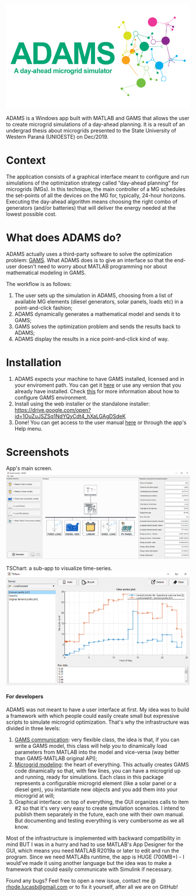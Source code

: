![ADAMS splash screen](ADAMS_en/figures/github-cover.png)

ADAMS is a Windows app built with MATLAB and GAMS that allows the user to create microgrid simulations of a day-ahead planning. It is a result of an undergrad thesis about microgrids presented to the State University of Western Paraná (UNIOESTE) on Dec/2019.

# Context
The application consists of a graphical interface meant to configure and run simulations of the optimization strategy called “day-ahead planning” for microgrids (MGs). In this technique, the main controller of a MG schedules the set-points of all the devices on the MG for, typically, 24-hour horizons. Executing the day-ahead algorithm means choosing the right combo of generators (and/or batteries) that will deliver the energy needed at the lowest possible cost.

# What does ADAMS do?
ADAMS actually uses a third-party software to solve the optimization problem: [GAMS](https://www.gams.com/products/introduction/). What ADAMS does is to give an interface so that the end-user doesn't need to worry about MATLAB programming nor about mathematical modeling in GAMS.

The workflow is as follows:
1. The user sets up the simulation in ADAMS, choosing from a list of available MG elements (diesel generators, solar panels, loads etc) in a point-and-click fashion;
1. ADAMS dynamically generates a mathematical model and sends it to GAMS;
1. GAMS solves the optimization problem and sends the results back to ADAMS;
1. ADAMS display the results in a nice point-and-click kind of way.

# Installation
1. ADAMS expects your machine to have GAMS installed, licensed and in your enviroment path. You can get it [here](GAMS/gams_license.md) or use any version that you already have installed. Check [this](GAMS/README.md) for more information about how to configure GAMS environment.
1. Install using the web installer or the standalone installer: https://drive.google.com/open?id=1OuZuJSZSq1NdYQyCdt4_hXaLGAgDSdeK
1. Done! You can get access to the user manual [here](USER_MANUAL.pdf) or through the app's Help menu.

# Screenshots
App's main screen.
![Main screen](ADAMS_en/figures/ss1.png)

TSChart: a sub-app to visualize time-series.
![Main screen](ADAMS_en/figures/ss2.png)

#### For developers

ADAMS was not meant to have a user interface at first. My idea was to build a framework with which people could easily create small but expressive scripts to simulate microgrid optimization. That's why the infrastructure was divided in three levels:

1. [GAMS communication](pgeec_lib/+gams/GAMSModel.m): very flexible class, the idea is that, if you can write a GAMS model, this class will help you to dinamically load parameters from MATLAB into the model and vice-versa (way better than GAMS-MATLAB original API);
1. [Microgrid modeling](pgeec_lib/+microgrid_model): the heart of everything. This actually creates GAMS code dinamically so that, with few lines, you can have a microgrid up and running, ready for simulations. Each class in this package represents a configurable microgrid element (like a solar panel or a diesel gen), you instantiate new objects and you add them into your microgrid at will;
1. Graphical interface: on top of everything, the GUI organizes calls to item #2 so that it's very very easy to create simulation scenarios.
I intend to publish them separately in the future, each one with their own manual. But documenting and testing everything is very cumbersome as we all know.

Most of the infrastructure is implemented with backward compatibility in mind BUT I was in a hurry and had to use MATLAB's App Designer for the GUI, which means you need MATLAB R2019a or later to edit and run the program.
Since we need MATLABs runtime, the app is HUGE (700MB+) - I would've made it using another language but the idea was to make a framework that could easily communicate with Simulink if necessary.

Found any bugs? Feel free to open a new issue, contact me @ rhode.lucasb@gmail.com or to fix it yourself, after all we are on GitHub!


